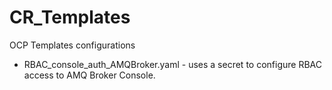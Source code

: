 # CR_Templates
OCP Templates configurations


- RBAC_console_auth_AMQBroker.yaml - uses a secret to configure RBAC access to AMQ Broker Console.

